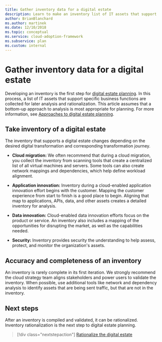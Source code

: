 ```yaml
---
title: Gather inventory data for a digital estate
description: Learn to make an inventory list of IT assets that support specific business functions, for later analysis and rationalization.
author: BrianBlanchard
ms.author: martinek
ms.date: 12/10/2018
ms.topic: conceptual
ms.service: cloud-adoption-framework
ms.subservice: plan
ms.custom: internal
---
```


# Gather inventory data for a digital estate

Developing an inventory is the first step for [digital estate planning](./index.md). In this process, a list of IT assets that support specific business functions are collected for later analysis and rationalization. This article assumes that a bottom-up approach to analysis is most appropriate for planning. For more information, see [Approaches to digital estate planning](./approach.md).

## Take inventory of a digital estate

The inventory that supports a digital estate changes depending on the desired digital transformation and corresponding transformation journey.

- **Cloud migration:** We often recommend that during a cloud migration, you collect the inventory from scanning tools that create a centralized list of all virtual machines and servers. Some tools can also create network mappings and dependencies, which help define workload alignment.

- **Application innovation:** Inventory during a cloud-enabled application innovation effort begins with the customer. Mapping the customer experience from start to finish is a good place to begin. Aligning that map to applications, APIs, data, and other assets creates a detailed inventory for analysis.

- **Data innovation:** Cloud-enabled data innovation efforts focus on the product or service. An inventory also includes a mapping of the opportunities for disrupting the market, as well as the capabilities needed.

- **Security:** Inventory provides security the understanding to help assess, protect, and monitor the organization's assets.

## Accuracy and completeness of an inventory

An inventory is rarely complete in its first iteration. We strongly recommend the cloud strategy team aligns stakeholders and power users to validate the inventory. When possible, use additional tools like network and dependency analysis to identify assets that are being sent traffic, but that are not in the inventory.

## Next steps

After an inventory is compiled and validated, it can be rationalized. Inventory rationalization is the next step to digital estate planning.

> [!div class="nextstepaction"]
> [Rationalize the digital estate](./rationalize.md)
